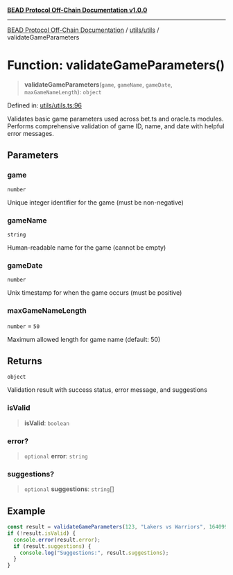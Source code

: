 [**BEAD Protocol Off-Chain Documentation v1.0.0**](../../../README.md)

***

[BEAD Protocol Off-Chain Documentation](../../../modules.md) / [utils/utils](../README.md) / validateGameParameters

# Function: validateGameParameters()

> **validateGameParameters**(`game`, `gameName`, `gameDate`, `maxGameNameLength`): `object`

Defined in: [utils/utils.ts:96](https://github.com/cmorgado/Bead-Cardano/blob/24017eb600ede1b71f111ffff6b54d88eb612b06/Aiken/bead/off-chain/utils/utils.ts#L96)

Validates basic game parameters used across bet.ts and oracle.ts modules.
Performs comprehensive validation of game ID, name, and date with helpful error messages.

## Parameters

### game

`number`

Unique integer identifier for the game (must be non-negative)

### gameName

`string`

Human-readable name for the game (cannot be empty)

### gameDate

`number`

Unix timestamp for when the game occurs (must be positive)

### maxGameNameLength

`number` = `50`

Maximum allowed length for game name (default: 50)

## Returns

`object`

Validation result with success status, error message, and suggestions

### isValid

> **isValid**: `boolean`

### error?

> `optional` **error**: `string`

### suggestions?

> `optional` **suggestions**: `string`[]

## Example

```typescript
const result = validateGameParameters(123, "Lakers vs Warriors", 1640995200000);
if (!result.isValid) {
  console.error(result.error);
  if (result.suggestions) {
    console.log("Suggestions:", result.suggestions);
  }
}
```
